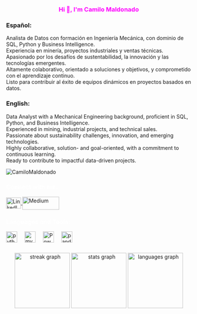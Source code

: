 <!-- Encabezado principal -->
<h3 align="center" style="color: #ff00ff !important;">Hi 👋, I'm Camilo Maldonado</h3>

<!-- Presentación en Español e Inglés -->
<h3 align="center" style="color: #ff00ff;">
  
### Español:

Analista de Datos con formación en Ingeniería Mecánica, con dominio de SQL, Python y Business Intelligence.  
Experiencia en minería, proyectos industriales y ventas técnicas.  
Apasionado por los desafíos de sustentabilidad, la innovación y las tecnologías emergentes.  
Altamente colaborativo, orientado a soluciones y objetivos, y comprometido con el aprendizaje continuo.  
Listo para contribuir al éxito de equipos dinámicos en proyectos basados en datos.

### English:

Data Analyst with a Mechanical Engineering background, proficient in SQL, Python, and Business Intelligence.  
Experienced in mining, industrial projects, and technical sales.  
Passionate about sustainability challenges, innovation, and emerging technologies.  
Highly collaborative, solution- and goal-oriented, with a commitment to continuous learning.  
Ready to contribute to impactful data-driven projects.
  
</h3>

<!-- Contador de visitas (actualiza el username si es necesario) -->
<p align="left">
  <img src="https://komarev.com/ghpvc/?username=CamiloMaldonado&label=Profile%20Views&color=808080&style=flat" alt="CamiloMaldonado" />
</p>

<!-- Redes y contacto: Actualiza los enlaces según tus perfiles -->
<h3 align="left" style="color: #ffffff;">Connect with me:</h3>
<p align="left">
  <a href="https://linkedin.com/in/tu-perfil-linkedin" target="_blank">
    <img align="center" src="https://raw.githubusercontent.com/rahuldkjain/github-profile-readme-generator/master/src/images/icons/Social/linked-in-alt.svg" height="30" width="40" alt="LinkedIn"/>
  </a>
  <a href="https://medium.com/@tu-usuario-medium" target="_blank">
    <img align="center" src="https://img.shields.io/static/v1?message=Medium&logo=medium&label=&color=000000&logoColor=white&style=for-the-badge" height="35" width="100" alt="Medium" />
  </a>
  <!-- Agrega más enlaces a tus redes si lo deseas -->
</p>

<!-- Sección de Tecnologías y Herramientas -->
<h3 align="left" style="color: #ffffff;">Languages and Tools:</h3>
<div align="left">
  <!-- Python -->
  <img src="https://cdn.jsdelivr.net/gh/devicons/devicon/icons/python/python-original.svg" height="30" alt="python logo"  />
  <span style="width:12px; display:inline-block;"></span>
  
  <!-- SQL (en este caso se muestra el logo de MySQL) -->
  <img src="https://cdn.jsdelivr.net/gh/devicons/devicon/icons/mysql/mysql-original.svg" height="30" alt="mysql logo"  />
  <span style="width:12px; display:inline-block;"></span>
  
  <!-- Business Intelligence: Ejemplo de Power BI -->
  <img src="https://cdn.worldvectorlogo.com/logos/microsoft-power-bi.svg" alt="Power BI logo" height="30" />
  <span style="width:12px; display:inline-block;"></span>
  
  <!-- Pandas -->
  <img src="https://cdn.jsdelivr.net/gh/devicons/devicon/icons/pandas/pandas-original.svg" height="30" alt="pandas logo"  />
</div>

<!-- Estadísticas de GitHub: Actualiza el nombre de usuario según corresponda -->
<div align="center" style="margin-top: 25px;">
  <img src="https://streak-stats.demolab.com?user=CamiloMaldonado&locale=en&mode=daily&theme=dracula&hide_border=false&border_radius=5" height="150" alt="streak graph"  />
  <img src="https://github-readme-stats.vercel.app/api?username=CamiloMaldonado&hide_title=false&hide_rank=false&show_icons=true&include_all_commits=true&count_private=true&disable_animations=false&theme=dracula&locale=en&hide_border=false" height="150" alt="stats graph"  />
  <img src="https://github-readme-stats.vercel.app/api/top-langs?username=CamiloMaldonado&locale=en&hide_title=false&layout=compact&card_width=320&langs_count=5&theme=dracula&hide_border=false" height="150" alt="languages graph"  />
</div>
